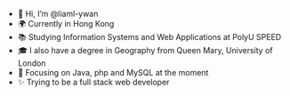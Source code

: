 - 👋 Hi, I’m @liaml-ywan
- 🌍 Currently in Hong Kong
- 📚 Studying Information Systems and Web Applications at PolyU SPEED
- 🎓 I also have a degree in Geography from Queen Mary, University of London
- 🌱 Focusing on Java, php and MySQL at the moment
- ✨ Trying to be a full stack web developer


<!---
liaml-ywan/liaml-ywan is a ✨ special ✨ repository because its `README.md` (this file) appears on your GitHub profile.
You can click the Preview link to take a look at your changes.
--->
